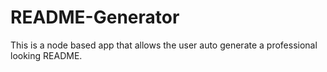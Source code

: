 # README-Generator
This is a node based app that allows the user auto generate a professional looking README.
